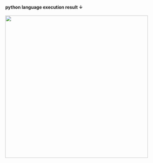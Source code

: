 <h4>python language execution result ↓</h4>
<div>
<img width="450" src=https://user-images.githubusercontent.com/71743128/103980280-f4f2f300-51c2-11eb-903e-48709838b545.JPG></img>
</div>
